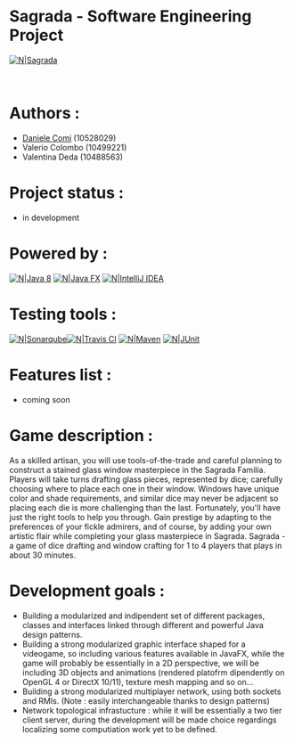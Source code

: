 # Sagrada - Software Engineering Project

[![N|Sagrada](https://images-na.ssl-images-amazon.com/images/I/91WIiaMI96L._SY550_.jpg)](https://images-na.ssl-images-amazon.com/images/I/91WIiaMI96L._SL1500_.jpg)

&nbsp;

# Authors :  
 - [Daniele Comi](https://www.linkedin.com/in/daniele-comi-05886981) (10528029)
 - Valerio Colombo (10499221)
 - Valentina Deda (10488563)


# Project status :
 - in development



# Powered by :
  [![N|Java 8](http://www.winpenpack.com/en/e107_files/downloadthumbs/java_logo.png)](http://www.oracle.com/technetwork/java/index.html) [![N|Java FX](https://mk0echouaawhk9ls0i7l.kinstacdn.com/wp-content/themes/inceptio/images/icon-boxes/128x128/javafx.png)](http://www.oracle.com/technetwork/java/javase/overview/javafx-overview-2158620.html) [![N|IntelliJ IDEA](https://wakatime.com/static/img/editor-icons/intellij-idea-128.png)](https://www.jetbrains.com/idea/)
# Testing tools : 
[![N|Sonarqube](http://oomusou.io/images/feature/sonar.png)](https://www.sonarqube.org)[![N|Travis CI](https://cdn.iconscout.com/public/images/icon/free/png-128/travis-ci-company-brand-logo-3ea4b6108b6d19db-128x128.png)](https://travis-ci.com) [![N|Maven](https://www.myget.org/Content/images/packageDefaultIcon_maven.png)](http://maven.apache.org/download.cgi) [![N|JUnit](https://res.cloudinary.com/codetrace/raw/upload/v1518632546/java:junit:junit.png)](https://junit.org/junit5/)

# Features list :
 - coming soon

# Game description :
As a skilled artisan, you will use tools-of-the-trade and careful planning to construct a stained glass window masterpiece in the Sagrada Familia. Players will take turns drafting glass pieces, represented by dice; carefully choosing where to place each one in their window. Windows have unique color and shade requirements, and similar dice may never be adjacent so placing each die is more challenging than the last. Fortunately, you'll have just the right tools to help you through. Gain prestige by adapting to the preferences of your fickle admirers, and of course, by adding your own artistic flair while completing your glass masterpiece in Sagrada. Sagrada - a game of dice drafting and window crafting for 1 to 4 players that plays in about 30 minutes.

# Development goals :
 - Building a modularized and indipendent set of different packages, classes and interfaces linked through different and powerful Java design patterns.
 - Building a strong modularized graphic interface shaped for a videogame, so including various features available in JavaFX, while the game will probably be essentially in a 2D perspective, we will be including 3D objects and animations (rendered platofrm dipendently on OpenGL 4 or DirectX 10/11), texture mesh mapping and so on...
 - Building a strong modularized multiplayer network, using both sockets and RMIs. (Note : easily interchangeable thanks to design patterns)
 - Network topological infrastucture : while it will be essentially a two tier client server, during the development will be made choice regardings localizing some computiation work yet to be defined.
